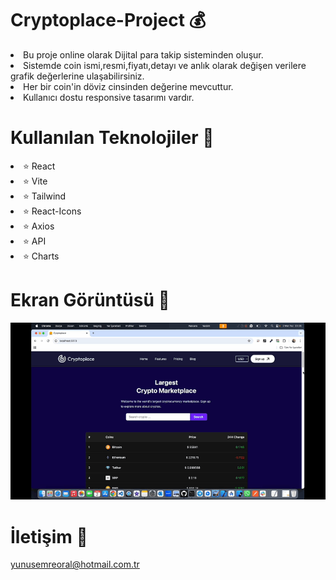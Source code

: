 # Cryptoplace-Project 💰

<li>Bu proje online olarak Dijital para takip sisteminden oluşur.</li>
<li>Sistemde coin ismi,resmi,fiyatı,detayı ve anlık olarak değişen verilere grafik değerlerine ulaşabilirsiniz.</li>
<li>Her bir coin'in döviz cinsinden değerine mevcuttur.</li>
<li>Kullanıcı dostu responsive tasarımı vardır.</li>

# Kullanılan Teknolojiler 🎨

<li>⭐ React</li>
<li>⭐ Vite</li>
<li>⭐ Tailwind</li>
<li>⭐ React-Icons</li>
<li>⭐ Axios</li>
<li>⭐ API</li>
<li>⭐ Charts</li>
  
# Ekran Görüntüsü 🎥
<img src="cryptoplace.gif" width="auto">      

# İletişim 📩
yunusemreoral@hotmail.com.tr

